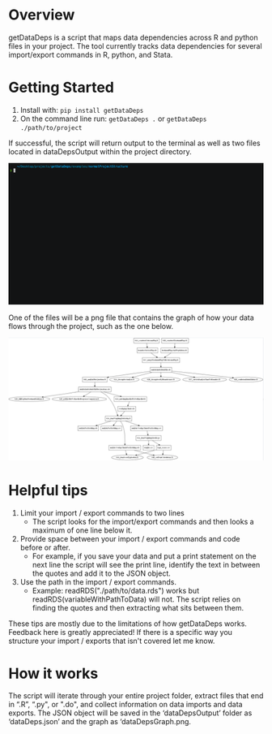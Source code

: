 # Overview

getDataDeps is a script that maps data dependencies across R and python files in your project. The tool currently tracks data dependencies for several import/export commands in R, python, and Stata.

# Getting Started

1. Install with: `pip install getDataDeps`
2. On the command line run: `getDataDeps .` or `getDataDeps ./path/to/project`

If successful, the script will return output to the terminal as well as two files located in dataDepsOutput within the project directory.

![](./examples/example.gif)

One of the files will be a png file that contains the graph of how your data flows through the project, such as the one below.

![Example Graph](./examples/dataDepsGraph.png)

# Helpful tips

1. Limit your import / export commands to two lines
   - The script looks for the import/export commands and then looks a maximum of one line below it.
2. Provide space between your import / export commands and code before or after.
   - For example, if you save your data and put a print statement on the next line the script will see the print line, identify the text in between the quotes and add it to the JSON object.
3. Use the path in the import / export commands.
   - Example: readRDS("./path/to/data.rds") works but readRDS(variableWithPathToData) will not. The script relies on finding the quotes and then extracting what sits between them.

These tips are mostly due to the limitations of how getDataDeps works. Feedback here is greatly appreciated! If there is a specific way you structure your import / exports that isn't covered let me know.

# How it works

The script will iterate through your entire project folder, extract files that end in “.R”, “.py", or ".do", and collect information on data imports and data exports. The JSON object will be saved in the ‘dataDepsOutput’ folder as ‘dataDeps.json’ and the graph as ‘dataDepsGraph.png.
